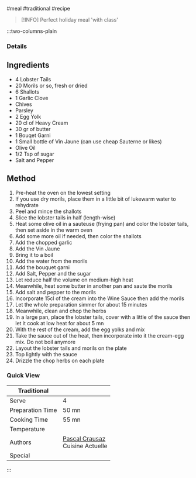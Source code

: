 #meal #traditional #recipe

> [!INFO]
> Perfect holiday meal 'with class'

:::two-columns-plain

### Details
## Ingredients

- 4 Lobster Tails
- 20 Morils or so, fresh or dried
- 6 Shallots
- 1 Garlic Clove
- Chives
- Parsley
- 2 Egg Yolk
- 20 cl of Heavy Cream
- 30 gr of butter
- 1 Bouqet Garni
- 1 Small bottle of Vin Jaune (can use cheap Sauterne or likes)
- Olive Oil
- 1/2 Tsp of sugar
- Salt and Pepper


## Method

1. Pre-heat the oven on the lowest setting
2. If you use dry morils, place them in a little bit of lukewarm water to rehydrate
3. Peel and mince the shallots
4. Slice the lobster tails in half (length-wise)
5. Heat some olive oil in a sauteuse (frying pan) and color the lobster tails, then set aside in the warm oven
6. Add some more oil if needed, then color the shallots
7. Add the chopped garlic
8. Add the Vin Jaune
9. Bring it to a boil
10. Add the water from the morils
11. Add the bouquet garni
12. Add Salt, Pepper and the sugar
13. Let reduce half the volume on medium-high heat
14. Meanwhile, heat some butter in another pan and saute the morils
15. Add salt and pepper to the morils
16. Incorporate 15cl of the cream into the Wine Sauce then add the morils
17. Let the whole preparation simmer for about 15 minutes
18. Meanwhile, clean and chop the herbs
19. In a large pan, place the lobster tails, cover with a little of the sauce then let it cook at low heat for about 5 mn
20. With the rest of the cream, add the egg yolks and mix
21. Take the sauce out of the heat, then incorporate into it the cream-egg mix. Do not boil anymore
22. Layout the lobster tails and morils on the plate
23. Top lightly with the sauce
24. Drizzle the chop herbs on each plate



### Quick View
| Traditional      |                                                |
| ---------------- | ---------------------------------------------- |
| Serve            | 4                                              |
| Preparation Time | 50 mn                                          |
| Cooking Time     | 55 mn                                          |
| Temperature      |                                                |
| Authors          | [Pascal Crausaz](mailto:pascal@askpascal.com)  <br>Cuisine Actuelle |
| Special          |                                                |

:::

